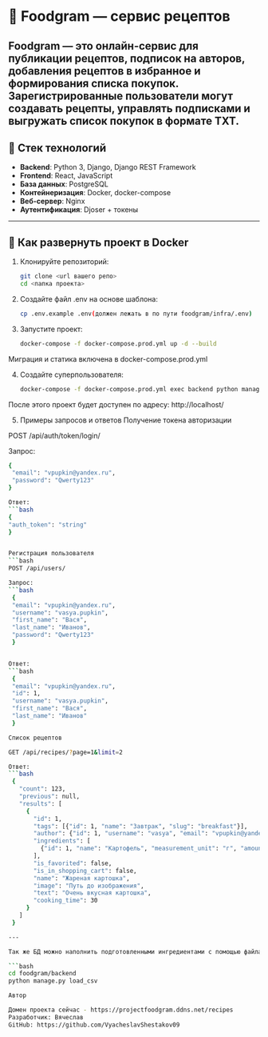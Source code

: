 # 🍲 Foodgram — сервис рецептов

**Foodgram** — это онлайн-сервис для публикации рецептов, подписок на авторов, добавления рецептов в избранное и формирования списка покупок.  
Зарегистрированные пользователи могут создавать рецепты, управлять подписками и выгружать список покупок в формате TXT.
---

## 🚀 Стек технологий

- **Backend**: Python 3, Django, Django REST Framework  
- **Frontend**: React, JavaScript  
- **База данных**: PostgreSQL  
- **Контейнеризация**: Docker, docker-compose  
- **Веб-сервер**: Nginx  
- **Аутентификация**: Djoser + токены  

---

## 🔧 Как развернуть проект в Docker

1. Клонируйте репозиторий:
   ```bash
   git clone <url вашего репо>
   cd <папка проекта>

2. Создайте файл .env на основе шаблона:
   ```bash
   cp .env.example .env(должен лежать в по пути foodgram/infra/.env)


3. Запустите проект:
   ```bash
   docker-compose -f docker-compose.prod.yml up -d --build

Миграция и статика включена в docker-compose.prod.yml

4. Создайте суперпользователя:

   ```bash
   docker-compose -f docker-compose.prod.yml exec backend python manage.py createsuperuser

После этого проект будет доступен по адресу:
 http://localhost/


5. Примеры запросов и ответов
Получение токена авторизации

POST /api/auth/token/login/

Запрос:
   ```bash
  {
    "email": "vpupkin@yandex.ru",
    "password": "Qwerty123"
  }

Ответ:
   ```bash
   {
   "auth_token": "string"
   }


Регистрация пользователя
   ```bash
   POST /api/users/

Запрос:
   ```bash
    {
    "email": "vpupkin@yandex.ru",
    "username": "vasya.pupkin",
    "first_name": "Вася",
    "last_name": "Иванов",
    "password": "Qwerty123"
    }


Ответ:
   ```bash
    {
    "email": "vpupkin@yandex.ru",
    "id": 1,
    "username": "vasya.pupkin",
    "first_name": "Вася",
    "last_name": "Иванов"
    }

Список рецептов

  GET /api/recipes/?page=1&limit=2

  Ответ:
   ```bash
    {
      "count": 123,
      "previous": null,
      "results": [
        {
          "id": 1,
          "tags": [{"id": 1, "name": "Завтрак", "slug": "breakfast"}],
          "author": {"id": 1, "username": "vasya", "email": "vpupkin@yandex.ru"},
          "ingredients": [
            {"id": 1, "name": "Картофель", "measurement_unit": "г", "amount": 100}
          ],
          "is_favorited": false,
          "is_in_shopping_cart": false,
          "name": "Жареная картошка",
          "image": "Путь до изображения",
          "text": "Очень вкусная картошка",
          "cooking_time": 30
        }
      ]
    }

 --- 

Так же БД можно наполнить подготовленными ингредиентами с помощью файла load_csv.py

   ```bash 
   cd foodgram/backend
   python manage.py load_csv

Автор

Домен проекта сейчас - https://projectfoodgram.ddns.net/recipes
Разработчик: Вячеслав
GitHub: https://github.com/VyacheslavShestakov09